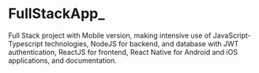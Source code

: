 # FullStackApp_
Full Stack project with Mobile version, making intensive use of JavaScript-Typescript technologies, NodeJS for backend, and database with JWT authentication, ReactJS for frontend, React Native for Android and iOS applications, and documentation.
